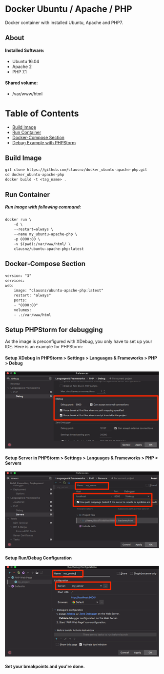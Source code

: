 # Docker Ubuntu / Apache / PHP

Docker container with installed Ubuntu, Apache and PHP7.

## About

#### Installed Software:

- Ubuntu 16.04
- Apache 2
- PHP 7.1

#### Shared volume:

- /var/www/html

# Table of Contents

* [Build Image](#build-image)
* [Run Container](#run-container)
* [Docker-Compose Section](#docker-compose-section)
* [Debug Example with PHPStorm](#setup-phpstorm-for-debugging)


## Build Image

    git clone https://github.com/clausnz/docker_ubuntu-apache-php.git
    cd docker_ubuntu-apache-php
    docker build -t <tag_name> .

## Run Container

##### Run image with following command:

    docker run \
        -d \
        --restart=always \
        --name my_ubuntu-apache-php \
        -p 8000:80 \
        -v $(pwd):/var/www/html/ \
        clausnz/ubuntu-apache-php:latest

## Docker-Compose Section

    version: "3"
    services:
    web:
        image: "clausnz/ubuntu-apache-php:latest"
        restart: "always"
        ports:
        - "8000:80"
        volumes:
        - .:/var/www/html
        
## Setup PHPStorm for debugging

As the image is preconfigured with XDebug, you only have to set up your IDE. Here is an example for PHPStorm:

#### Setup XDebug in PHPStorm > Settings > Languages & Frameworks > PHP > Debug
![Setup XDebug](docs/images/phpstorm-setup-xdebug.png)

#### Setup Server in PHPStorm > Settings > Languages & Frameworks > PHP > Servers
![Setup Server](docs/images/phpstorm-settings-server.png)

#### Setup Run/Debug Configuration
![Setup Run](docs/images/phpstorm-setup-run.png)

#### Set your breakpoints and you're done.